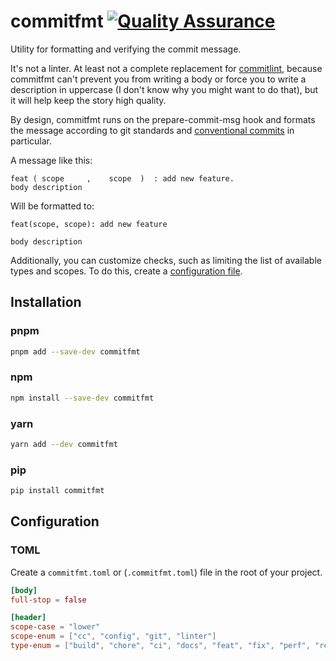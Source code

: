 # commitfmt [![Quality Assurance](https://github.com/mishamyrt/commitfmt/actions/workflows/qa.yaml/badge.svg)](https://github.com/mishamyrt/commitfmt/actions/workflows/qa.yaml)

Utility for formatting and verifying the commit message.

It's not a linter. At least not a complete replacement for [commitlint](https://commitlint.js.org), because commitfmt can't prevent you from writing a body or force you to write a description in uppercase (I don't know why you might want to do that), but it will help keep the story high quality.

By design, commitfmt runs on the prepare-commit-msg hook and formats the message according to git standards and [conventional commits](https://www.conventionalcommits.org/en/v1.0.0/) in particular.

A message like this:

```
feat ( scope     ,    scope  )  : add new feature.
body description
```

Will be formatted to:

```
feat(scope, scope): add new feature

body description
```

Additionally, you can customize checks, such as limiting the list of available types and scopes. To do this, create a [configuration file](#configuration).

## Installation

### pnpm

```bash
pnpm add --save-dev commitfmt
```

### npm

```bash
npm install --save-dev commitfmt
```

### yarn

```bash
yarn add --dev commitfmt
```

### pip

```bash
pip install commitfmt
```

## Configuration

### TOML

Create a `commitfmt.toml` or (`.commitfmt.toml`) file in the root of your project.

```toml
[body]
full-stop = false

[header]
scope-case = "lower"
scope-enum = ["cc", "config", "git", "linter"]
type-enum = ["build", "chore", "ci", "docs", "feat", "fix", "perf", "refactor", "revert", "style", "test"]
```
